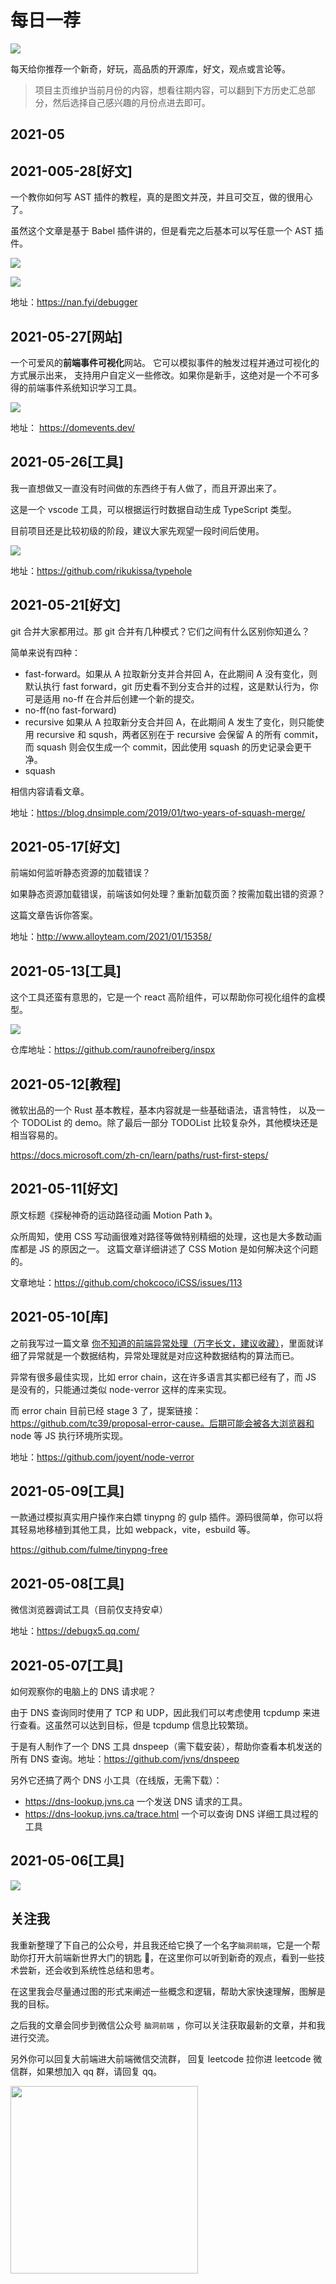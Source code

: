 # 每日一荐

![](https://tva1.sinaimg.cn/large/006y8mN6ly1g8d0sktqrwj30hs07maae.jpg)

每天给你推荐一个新奇，好玩，高品质的开源库，好文，观点或言论等。

> 项目主页维护当前月份的内容，想看往期内容，可以翻到下方历史汇总部分，然后选择自己感兴趣的月份点进去即可。

## 2021-05

## 2021-005-28[好文]

一个教你如何写 AST 插件的教程，真的是图文并茂，并且可交互，做的很用心了。

虽然这个文章是基于 Babel 插件讲的，但是看完之后基本可以写任意一个 AST 插件。

![](https://tva1.sinaimg.cn/large/008i3skNly1gqy9xq7u42j31ii0deaax.jpg)

![](https://tva1.sinaimg.cn/large/008i3skNly1gqy9y89s0ij30x40u00wk.jpg)

地址：https://nan.fyi/debugger

## 2021-05-27[网站]

一个可爱风的**前端事件可视化**网站。 它可以模拟事件的触发过程并通过可视化的方式展示出来， 支持用户自定义一些修改。如果你是新手，这绝对是一个不可多得的前端事件系统知识学习工具。

![](https://tva1.sinaimg.cn/large/008i3skNly1gqvoixh3fzj31370gkjv2.jpg)

地址： https://domevents.dev/

## 2021-05-26[工具]

我一直想做又一直没有时间做的东西终于有人做了，而且开源出来了。

这是一个 vscode 工具，可以根据运行时数据自动生成 TypeScript 类型。

目前项目还是比较初级的阶段，建议大家先观望一段时间后使用。

![](https://tva1.sinaimg.cn/large/008i3skNly1gqvocd9chdg311q0tm7wj.gif)

地址：https://github.com/rikukissa/typehole

## 2021-05-21[好文]

git 合并大家都用过。那 git 合并有几种模式？它们之间有什么区别你知道么？

简单来说有四种：

- fast-forward。如果从 A 拉取新分支并合并回 A，在此期间 A 没有变化，则默认执行 fast forward，git 历史看不到分支合并的过程，这是默认行为，你可是适用 no-ff 在合并后创建一个新的提交。
- no-ff(no fast-forward)
- recursive 如果从 A 拉取新分支合并回 A，在此期间 A 发生了变化，则只能使用 recursive 和 sqush，两者区别在于 recursive 会保留 A 的所有 commit，而 squash 则会仅生成一个 commit，因此使用 squash 的历史记录会更干净。
- squash

相信内容请看文章。

地址：https://blog.dnsimple.com/2019/01/two-years-of-squash-merge/

## 2021-05-17[好文]

前端如何监听静态资源的加载错误？

如果静态资源加载错误，前端该如何处理？重新加载页面？按需加载出错的资源？

这篇文章告诉你答案。

地址：http://www.alloyteam.com/2021/01/15358/

## 2021-05-13[工具]

这个工具还蛮有意思的，它是一个 react 高阶组件，可以帮助你可视化组件的盒模型。

![](https://tva1.sinaimg.cn/large/008i3skNly1gqdazbpqwvj30xc0hi76d.jpg)

仓库地址：https://github.com/raunofreiberg/inspx

## 2021-05-12[教程]

微软出品的一个 Rust 基本教程，基本内容就是一些基础语法，语言特性， 以及一个 TODOList 的 demo。除了最后一部分 TODOList 比较复杂外，其他模块还是相当容易的。

https://docs.microsoft.com/zh-cn/learn/paths/rust-first-steps/

## 2021-05-11[好文]

原文标题《探秘神奇的运动路径动画 Motion Path 》。

众所周知，使用 CSS 写动画很难对路径等做特别精细的处理，这也是大多数动画库都是 JS 的原因之一。 这篇文章详细讲述了 CSS Motion 是如何解决这个问题的。

文章地址：https://github.com/chokcoco/iCSS/issues/113

## 2021-05-10[库]

之前我写过一篇文章 [你不知道的前端异常处理（万字长文，建议收藏）](https://lucifer.ren/blog/2020/10/02/error-catch/)，里面就详细了异常就是一个数据结构，异常处理就是对应这种数据结构的算法而已。

异常有很多最佳实现，比如 error chain，这在许多语言其实都已经有了，而 JS 是没有的，只能通过类似 node-verror 这样的库来实现。

而 error chain 目前已经 stage 3 了，提案链接：https://github.com/tc39/proposal-error-cause。后期可能会被各大浏览器和 node 等 JS 执行环境所实现。

地址：https://github.com/joyent/node-verror

## 2021-05-09[工具]

一款通过模拟真实用户操作来白嫖 tinypng 的 gulp 插件。源码很简单，你可以将其轻易地移植到其他工具，比如 webpack，vite，esbuild 等。

https://github.com/fulme/tinypng-free

## 2021-05-08[工具]

微信浏览器调试工具（目前仅支持安卓）

地址：https://debugx5.qq.com/

## 2021-05-07[工具]

如何观察你的电脑上的 DNS 请求呢？

由于 DNS 查询同时使用了 TCP 和 UDP，因此我们可以考虑使用 tcpdump 来进行查看。这虽然可以达到目标，但是 tcpdump 信息比较繁琐。

于是有人制作了一个 DNS 工具 dnspeep（需下载安装），帮助你查看本机发送的所有 DNS 查询。地址：https://github.com/jvns/dnspeep

另外它还搞了两个 DNS 小工具（在线版，无需下载）：

- https://dns-lookup.jvns.ca 一个发送 DNS 请求的工具。
- https://dns-lookup.jvns.ca/trace.html 一个可以查询 DNS 详细工具过程的工具

## 2021-05-06[工具]

![](https://tva1.sinaimg.cn/large/008i3skNly1gptj6rdktlj30go0esq3y.jpg)


## 关注我

我重新整理了下自己的公众号，并且我还给它换了一个名字`脑洞前端`，它是一个帮助你打开大前端新世界大门的钥匙 🔑，在这里你可以听到新奇的观点，看到一些技术尝新，还会收到系统性总结和思考。

在这里我会尽量通过图的形式来阐述一些概念和逻辑，帮助大家快速理解，图解是我的目标。

之后我的文章会同步到微信公众号 `脑洞前端` ，你可以关注获取最新的文章，并和我进行交流。

另外你可以回复大前端进大前端微信交流群， 回复 leetcode 拉你进 leetcode 微信群，如果想加入 qq 群，请回复 qq。

<img width="300" src="https://tva1.sinaimg.cn/large/006y8mN6ly1g7he9xdtmyj30by0byaac.jpg">
